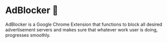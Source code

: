 # AdBlocker 📵 
AdBlocker is a Google Chrome Extension that functions to block all desired advertisement servers and makes sure that whatever work user is doing, progresses smoothly.
